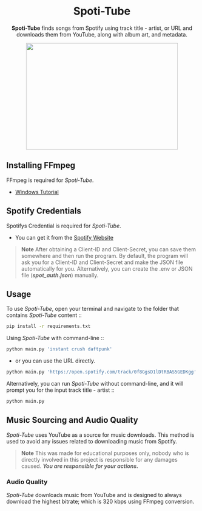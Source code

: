 <div align="center">

# Spoti-Tube

**Spoti-Tube** finds songs from Spotify using track title - artist, or URL and downloads them from YouTube, along with album art, and metadata.

<img src="https://github.com/x404xx/Spoti-Tube-Downloader/assets/114883816/eb9ca36a-4140-4cc0-8c51-7d3ea8cb268e" width="400" height="280">

</div>

## **Installing FFmpeg**

FFmpeg is required for _Spoti-Tube_.

-   [Windows Tutorial](https://windowsloop.com/install-ffmpeg-windows-10/)

## **Spotify Credentials**

Spotifys Credential is required for _Spoti-Tube_.

-   You can get it from the [Spotify Website](https://developer.spotify.com/documentation/web-api/concepts/apps)

> **Note**
> After obtaining a Client-ID and Client-Secret, you can save them somewhere and then run the program. By default, the program will ask you for a Client-ID and Client-Secret and make the JSON file automatically for you. Alternatively, you can create the .env or JSON file (**_spot_auth.json_**) manually.

## **Usage**

To use _Spoti-Tube_, open your terminal and navigate to the folder that contains _Spoti-Tube_ content ::

```sh
pip install -r requirements.txt
```

Using _Spoti-Tube_ with command-line ::

```sh
python main.py 'instant crush daftpunk'
```

-   or you can use the URL directly.

```sh
python main.py 'https://open.spotify.com/track/0f8GgsD1lDtRBAS5GEDKgg'
```

Alternatively, you can run _Spoti-Tube_ without command-line, and it will prompt you for the input track title - artist ::

```sh
python main.py
```

## **Music Sourcing and Audio Quality**

_Spoti-Tube_ uses YouTube as a source for music downloads. This method is used to avoid any issues related to downloading music from Spotify.

> **Note**
> This was made for educational purposes only, nobody who is directly involved in this project is responsible for any damages caused. **_You are responsible for your actions._**

### **Audio Quality**

_Spoti-Tube_ downloads music from YouTube and is designed to always download the highest bitrate; which is 320 kbps using FFmpeg conversion.
